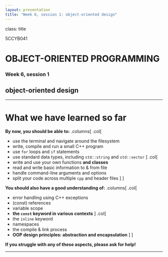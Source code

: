 ```yaml
---
layout: presentation
title: "Week 6, session 1: object-oriented design"
---
```


class: title

5CCYB041
# OBJECT-ORIENTED PROGRAMMING
### Week 6, session 1
## object-oriented design

---

# What we have learned so far

**By now, you should be able to:**
.columns[
.col[
- use the terminal and navigate around the filesystem
- write, compile and run a small C++ program
- use `for` loops and `if` statements
- use standard data types, including `std::string` and `std::vector`
]
.col[
- write and use your own functions **and classes**
- read and write basic information to & from file
- handle command-line arguments and options
- split your code across multiple `cpp` and header files
]
]

**You should also have a good understanding of:**
.columns[
.col[
- error handling using C++ exceptions
- (const) references
- variable scope
- **the `const` keyword in various contexts**
]
.col[
- the `inline` keyword
- namespaces
- the compile & link process
- **OOP design principles: abstraction and encapsulation**
]
]

**If you struggle with any of these aspects, please ask for help!**

---


